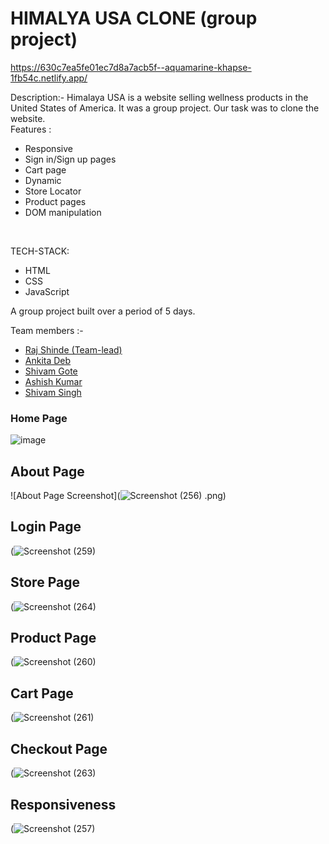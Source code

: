 # HIMALYA USA CLONE (group project)
https://630c7ea5fe01ec7d8a7acb5f--aquamarine-khapse-1fb54c.netlify.app/

Description:- 
Himalaya USA is a website selling wellness products in the United States of America. It was a group project. Our task was to clone the website.</br>
Features :
<ul>
<li> Responsive </li>
<li> Sign in/Sign up pages </li>
<li> Cart page </li>
<li> Dynamic  </li>
  <li> Store Locator </li>
  <li> Product pages</li>
<li> DOM manipulation </li>
</ul></br>

TECH-STACK:
<ul>
<li> HTML </li>
<li> CSS </li>
<li> JavaScript </li>
</ul>
A group project built over a period of 5 days.

Team members :-
<ul>
  <li> <a href="https://github.com/raj2820"  >  Raj Shinde (Team-lead)</a> </li>
  <li>  <a href="https://github.com/anki2001ta">  Ankita Deb  </a>   </li>
  <li> <a href="https://github.com/Shivamt2107" > Shivam Gote   </a> </li>
  <li>  <a href="https://github.com/Ashish33000">   Ashish Kumar  </a></li>
   <li> <a href="https://github.com/shivam061095"  > Shivam Singh    </a></li>
  </ul>

<h3> Home Page</h3>

![image](https://raj2820.github.io./himalya.png)


## About Page
![About Page Screenshot](![Screenshot (256)](https://user-images.githubusercontent.com/107462155/214122951-c48dc703-947f-4562-9330-ddcbde7d60f5.png)
.png)

## Login Page
(![Screenshot (259)](https://user-images.githubusercontent.com/107462155/214123696-12f0b9a7-73ca-4460-9e46-7c29a84f7170.png)


## Store Page
(![Screenshot (264)](https://user-images.githubusercontent.com/107462155/214123787-389d500b-30cb-4be6-897f-f6b3c8fffcc7.png)


## Product Page
(![Screenshot (260)](https://user-images.githubusercontent.com/107462155/214123912-d54686a7-4eea-4439-87e8-1a8fc4d30cd1.png)


## Cart Page
(![Screenshot (261)](https://user-images.githubusercontent.com/107462155/214124023-d6ef18a2-6291-4fe5-b2c0-f42ff15f3161.png)


## Checkout Page
(![Screenshot (263)](https://user-images.githubusercontent.com/107462155/214124124-3462838e-a897-414d-ad0d-fe6c49c199e0.png)


## Responsiveness
(![Screenshot (257)](https://user-images.githubusercontent.com/107462155/214124230-a59576f4-99a7-4a8c-8fd6-4da9ad381f53.png)

